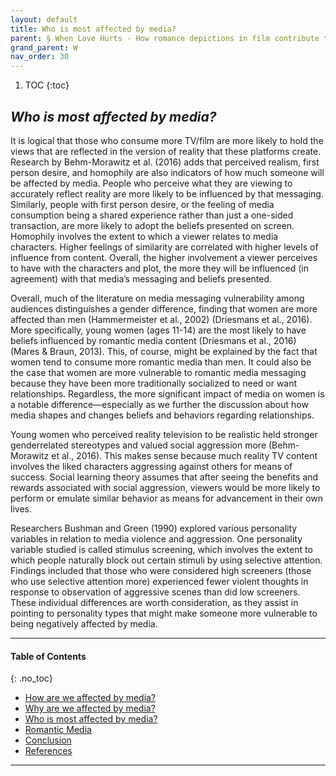```yaml
---
layout: default
title: Who is most affected by media?
parent: § When Love Hurts - How romance depictions in film contribute to relationship abuse  
grand_parent: W
nav_order: 30 
---
```

<style>
.dont-break-out {
  /* These are technically the same, but use both */
  overflow-wrap: break-word;
  word-wrap: break-word;

     -ms-word-break: break-all;
  /* This is the dangerous one in WebKit, as it breaks things wherever */
  word-break: break-all;
  /* Instead use this non-standard one: */
  word-break: break-word;
}

.youtube-container {
    position: relative;
    width: 100%;
    height: 0;
    padding-bottom: 56.25%;
}
.youtube-video {
    position: absolute;
    top: 0;
    left: 0;
    width: 100%;
    height: 100%;
}

</style>

<div class="dont-break-out" markdown="1">

1. TOC
{:toc}

## *Who is most affected by media?*
It is logical that those who consume more TV/film are more likely to hold the views that are reflected in the version of reality that these platforms create. Research by Behm-Morawitz et al. (2016) adds that perceived realism, first person desire, and homophily are also indicators of how much someone will be affected by media. People who perceive what they are viewing to accurately reflect reality are more likely to be influenced by that messaging. Similarly, people with first person desire, or the feeling of media consumption being a shared experience rather than just a one-sided transaction, are more likely to adopt the beliefs presented on screen. Homophily involves the extent to which a viewer relates to media characters. Higher feelings of similarity are correlated with higher levels of influence from content. Overall, the higher involvement a viewer perceives to have with the characters and plot, the more they will be influenced (in agreement) with that media’s messaging and beliefs presented.

Overall, much of the literature on media messaging vulnerability among audiences distinguishes a gender difference, finding that women are more affected than men (Hammermeister et al., 2002) (Driesmans et al., 2016). More specifically, young women (ages 11-14) are the most likely to have beliefs influenced by romantic media content (Driesmans et al., 2016) (Mares & Braun, 2013). This, of course, might be explained by the fact that women tend to consume more romantic media than men. It could also be the case that women are more vulnerable to romantic media messaging because they have been more traditionally socialized to need or want relationships. Regardless, the more significant impact of media on women is a notable difference—especially as we further the discussion about how media shapes and changes beliefs and behaviors regarding relationships.

Young women who perceived reality television to be realistic held stronger genderrelated stereotypes and valued social aggression more (Behm-Morawitz et al., 2016). This makes sense because much reality TV content involves the liked characters aggressing against others for means of success. Social learning theory assumes that after seeing the benefits and rewards associated with social aggression, viewers would be more likely to perform or emulate similar behavior as means for advancement in their own lives.

Researchers Bushman and Green (1990) explored various personality variables in relation to media violence and aggression. One personality variable studied is called stimulus screening, which involves the extent to which people naturally block out certain stimuli by using selective attention. Findings included that those who were considered high screeners (those who use selective attention more) experienced fewer violent thoughts in response to observation of aggressive scenes than did low screeners. These individual differences are worth consideration, as they assist in pointing to personality types that might make someone more vulnerable to being negatively affected by media.

***

#### Table of Contents
{: .no_toc}

<ul><li> <a href="/docs/W/When-Love-Hurts-How-romance-depictions-in-film-contribute-to-relationship-abuse-1/">
How are we affected by media?</a></li><li> <a href="/docs/W/When-Love-Hurts-How-romance-depictions-in-film-contribute-to-relationship-abuse-2/">
Why are we affected by media?</a></li><li> <a href="/docs/W/When-Love-Hurts-How-romance-depictions-in-film-contribute-to-relationship-abuse-3/">
Who is most affected by media?</a></li><li> <a href="/docs/W/When-Love-Hurts-How-romance-depictions-in-film-contribute-to-relationship-abuse-4/">
Romantic Media</a></li><li> <a href="/docs/W/When-Love-Hurts-How-romance-depictions-in-film-contribute-to-relationship-abuse-5/">
Conclusion</a></li><li> <a href="/docs/W/When-Love-Hurts-How-romance-depictions-in-film-contribute-to-relationship-abuse-6/">
References</a></li></ul>

***

</div>
